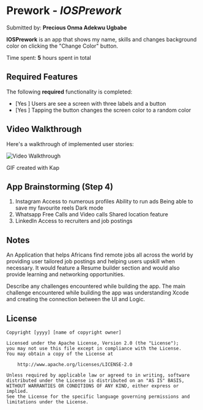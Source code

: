# Prework - *IOSPrework*

Submitted by: **Precious Onma Adekwu Ugbabe**

**IOSPrework** is an app that shows my name, skills and changes background color on clicking the "Change Color" button.

Time spent: **5** hours spent in total

## Required Features

The following **required** functionality is completed:

- [Yes ] Users are see a screen with three labels and a button
- [Yes ] Tapping the button changes the screen color to a random color
 
## Video Walkthrough

Here's a walkthrough of implemented user stories:

<img src='https://i.imgur.com/fD7Wt9l.gif' title='Video Walkthrough' width='' alt='Video Walkthrough' />


<!-- Replace this with whatever GIF tool you used! -->
GIF created with Kap
<!-- Recommended tools:
[Kap](https://getkap.co/) for macOS
[ScreenToGif](https://www.screentogif.com/) for Windows
[peek](https://github.com/phw/peek) for Linux. -->

## App Brainstorming (Step 4)
1. Instagram
   Access to numerous profiles
   Ability to run ads 
   Being able to save my favourite reels
   Dark mode
2. Whatsapp
   Free Calls and Video calls
   Shared location feature
3. LinkedIn
   Access to recruiters and job postings
   
   

## Notes
An Application that helps Africans find remote jobs all across the world by providing user tailored job postings and helping users upskill when necessary. It would feature a Resume builder section and would also provide learning and networking opportunities.

Describe any challenges encountered while building the app.
The main challenge encountered while building the app was understanding Xcode and creating the connection between the UI and Logic.

## License

    Copyright [yyyy] [name of copyright owner]

    Licensed under the Apache License, Version 2.0 (the "License");
    you may not use this file except in compliance with the License.
    You may obtain a copy of the License at

        http://www.apache.org/licenses/LICENSE-2.0

    Unless required by applicable law or agreed to in writing, software
    distributed under the License is distributed on an "AS IS" BASIS,
    WITHOUT WARRANTIES OR CONDITIONS OF ANY KIND, either express or implied.
    See the License for the specific language governing permissions and
    limitations under the License.
